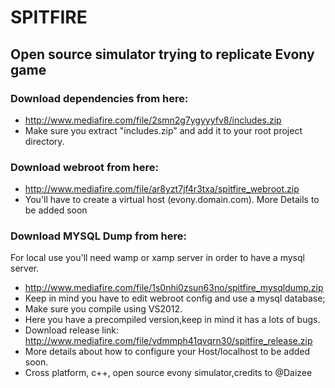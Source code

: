 SPITFIRE
==========
## Open source simulator trying to replicate Evony game

### Download dependencies from here:  
* http://www.mediafire.com/file/2smn2g7ygyyyfv8/includes.zip 
* Make sure you extract "includes.zip" and add it to your root project directory.

### Download webroot from here: 
* http://www.mediafire.com/file/ar8yzt7jf4r3txa/spitfire_webroot.zip 
* You'll have to create a virtual host (evony.domain.com). More Details to be added soon

### Download MYSQL Dump from here: 
For local use you'll need wamp or xamp server in order to have a mysql server.
 * http://www.mediafire.com/file/1s0nhi0zsun63no/spitfire_mysqldump.zip 
 * Keep in mind you have to edit webroot config and use a mysql database; 
 * Make sure you compile using VS2012.
 * Here you have a precompiled version,keep in mind it has a lots of bugs. 
 * Download release link: http://www.mediafire.com/file/vdmmph41qvqrn30/spitfire_release.zip 
 * More details about how to configure your Host/localhost to be added soon. 
 * Cross platform, c++, open source evony simulator,credits to @Daizee

